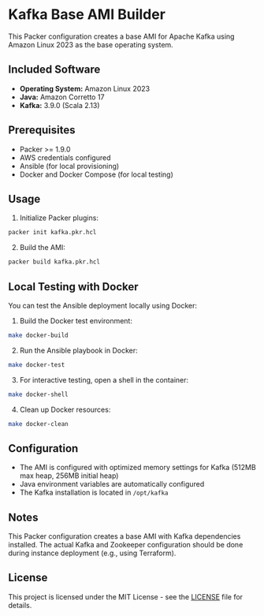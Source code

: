 # Kafka Base AMI Builder

This Packer configuration creates a base AMI for Apache Kafka using Amazon Linux 2023 as the base operating system.

## Included Software

- **Operating System:** Amazon Linux 2023
- **Java:** Amazon Corretto 17
- **Kafka:** 3.9.0 (Scala 2.13)

## Prerequisites

- Packer >= 1.9.0
- AWS credentials configured
- Ansible (for local provisioning)
- Docker and Docker Compose (for local testing)

## Usage

1. Initialize Packer plugins:
```bash
packer init kafka.pkr.hcl
```

2. Build the AMI:
```bash
packer build kafka.pkr.hcl
```

## Local Testing with Docker

You can test the Ansible deployment locally using Docker:

1. Build the Docker test environment:
```bash
make docker-build
```

2. Run the Ansible playbook in Docker:
```bash
make docker-test
```

3. For interactive testing, open a shell in the container:
```bash
make docker-shell
```

4. Clean up Docker resources:
```bash
make docker-clean
```

## Configuration

- The AMI is configured with optimized memory settings for Kafka (512MB max heap, 256MB initial heap)
- Java environment variables are automatically configured
- The Kafka installation is located in `/opt/kafka`

## Notes

This Packer configuration creates a base AMI with Kafka dependencies installed. The actual Kafka and Zookeeper configuration should be done during instance deployment (e.g., using Terraform).

## License

This project is licensed under the MIT License - see the [LICENSE](LICENSE) file for details.
